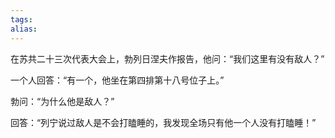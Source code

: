 ```yaml
---
tags: 
alias:
---
```


在苏共二十三次代表大会上，勃列日涅夫作报告，他问：“我们这里有没有敌人？”

一个人回答：“有一个，他坐在第四排第十八号位子上。”

勃问：“为什么他是敌人？”

回答：“列宁说过敌人是不会打瞌睡的，我发现全场只有他一个人没有打瞌睡！” 